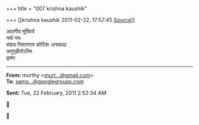 +++
title = "007 krishna kaushik"

+++
[[krishna kaushik	2011-02-22, 17:57:45 [Source](https://groups.google.com/g/samskrita/c/avIwpugwAK0)]]



आदर्णीय मूर्तिवर्य  
नमो नमः  
संशय निवारणाय कोटिशः धन्यवादाः  
अनुगृहीतोऽस्मि  
कृष्णः  
  

------------------------------------------------------------------------

**From:** murthy \<[murt...@gmail.com]()\>  
**To:** [sams...@googlegroups.com]()  

**Sent:** Tue, 22 February, 2011 2:52:34 AM





